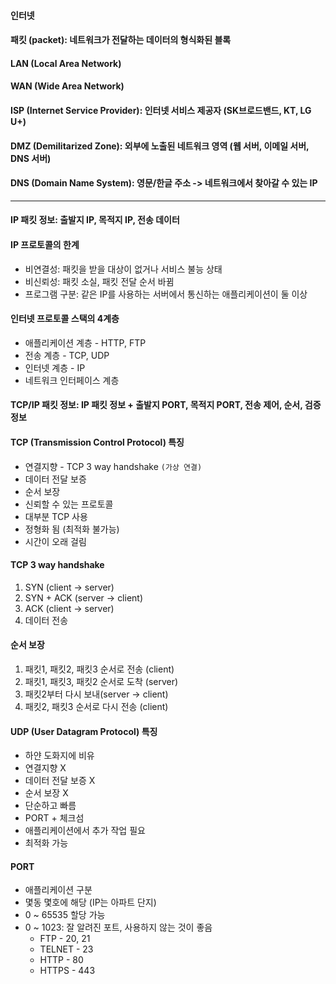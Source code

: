 #### 인터넷

#### 패킷 (packet): 네트워크가 전달하는 데이터의 형식화된 블록

#### LAN (Local Area Network) 

#### WAN (Wide Area Network)

#### ISP (Internet Service Provider): 인터넷 서비스 제공자 (SK브로드밴드, KT, LG U+)

#### DMZ (Demilitarized Zone): 외부에 노출된 네트워크 영역 (웹 서버, 이메일 서버, DNS 서버)

#### DNS (Domain Name System): 영문/한글 주소 -> 네트워크에서 찾아갈 수 있는 IP

---

#### IP 패킷 정보: 출발지 IP, 목적지 IP, 전송 데이터

#### IP 프로토콜의 한계
- 비연결성: 패킷을 받을 대상이 없거나 서비스 불능 상태
- 비신뢰성: 패킷 소실, 패킷 전달 순서 바뀜
- 프로그램 구분: 같은 IP를 사용하는 서버에서 통신하는 애플리케이션이 둘 이상

#### 인터넷 프로토콜 스택의 4계층
- 애플리케이션 계층 - HTTP, FTP
- 전송 계층 - TCP, UDP
- 인터넷 계층 - IP
- 네트워크 인터페이스 계층

#### TCP/IP 패킷 정보: IP 패킷 정보 + 출발지 PORT, 목적지 PORT, 전송 제어, 순서, 검증 정보

#### TCP (Transmission Control Protocol) 특징
- 연결지향 - TCP 3 way handshake `(가상 연결)`
- 데이터 전달 보증
- 순서 보장
- 신뢰할 수 있는 프로토콜
- 대부분 TCP 사용 
- 정형화 됨 (최적화 불가능)
- 시간이 오래 걸림

#### TCP 3 way handshake
1. SYN (client -> server)
2. SYN + ACK (server -> client)
3. ACK (client -> server)
4. 데이터 전송

#### 순서 보장
1. 패킷1, 패킷2, 패킷3 순서로 전송 (client)
2. 패킷1, 패킷3, 패킷2 순서로 도착 (server)
3. 패킷2부터 다시 보내(server -> client)
4. 패킷2, 패킷3 순서로 다시 전송 (client)

#### UDP (User Datagram Protocol) 특징
- 하얀 도화지에 비유
- 연결지향 X
- 데이터 전달 보증 X
- 순서 보장 X
- 단순하고 빠름
- PORT + 체크섬
- 애플리케이션에서 추가 작업 필요
- 최적화 가능

#### PORT
- 애플리케이션 구분
- 몇동 몇호에 해당 (IP는 아파트 단지)
- 0 ~ 65535 할당 가능
- 0 ~ 1023: 잘 알려진 포트, 사용하지 않는 것이 좋음
    - FTP - 20, 21
    - TELNET - 23
    - HTTP - 80
    - HTTPS - 443


